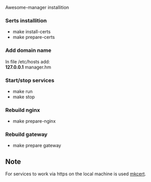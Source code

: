 Awesome-manager installition 
### Serts installition
- make install-certs
- make prepare-certs
### Add domain name
In file /etc/hosts add:  
**127.0.0.1** manager.hm
### Start/stop services
- make run
- make stop
### Rebuild nginx
- make prepare-nginx
### Rebuild gateway
- make prepare gateway

## Note
For services to work via https on the local machine is used [mkcert](https://github.com/FiloSottile/mkcert).
